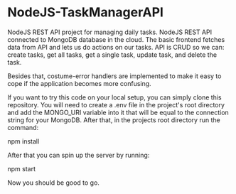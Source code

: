 # NodeJS-TaskManagerAPI
NodeJS REST API project for managing daily tasks.
NodeJS REST API connected to MongoDB database in the cloud. The basic frontend fetches data from API and lets us do actions on our tasks. API is CRUD so we can:
create tasks,
get all tasks,
get a single task,
update task,
and delete the task.

Besides that, costume-error handlers are implemented to make it easy to cope if the application becomes more confusing.

If you want to try this code on your local setup, you can simply clone this repository. You will need to create a .env file in the project's root directory and add the MONGO_URI variable into it that will be equal to the connection string for your MongoDB. After that, in the projects root directory run the command:

npm install

After that you can spin up the server by running:

npm start

Now you should be good to go.
